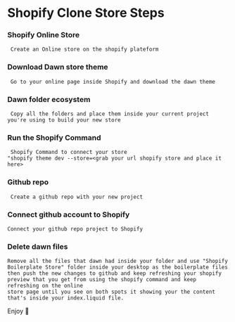 # Shopify Clone Store Steps

### Shopify Online Store
```
 Create an Online store on the shopify plateform
```
### Download Dawn store theme
```
 Go to your online page inside Shopify and download the dawn theme
```
### Dawn folder ecosystem
```
 Copy all the folders and place them inside your current project you're using to build your new store
```
### Run the Shopify Command
```
 Shopify Command to connect your store
"shopify theme dev --store=<grab your url shopify store and place it here>
```
### Github repo
```
 Create a github repo with your new project
```
### Connect github account to Shopify
```
Connect your github repo project to Shopify
```
### Delete dawn files
```
Remove all the files that dawn had inside your folder and use "Shopify Boilerplate Store" folder inside your desktop as the boilerplate files
then push the new changes to github and keep refreshing your shopify preview that you get from using the shopify command and keep refreshing on the online
store page until you see on both spots it showing your the content that's inside your index.liquid file.
```
Enjoy :palm_tree:
